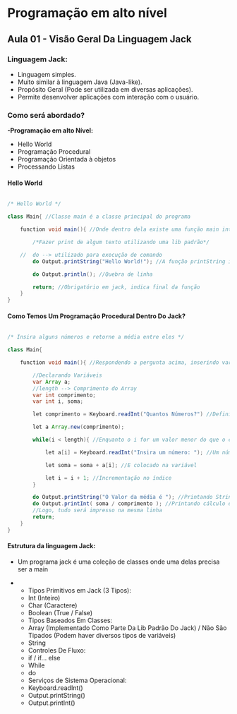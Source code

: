# Programação em alto nível

## Aula 01 - Visão Geral Da Linguagem Jack

### Linguagem Jack: 

- Linguagem simples.
- Muito similar à linguagem Java (Java-like).
- Propósito Geral (Pode ser utilizada em diversas aplicações).
- Permite desenvolver aplicações com interação com o usuário.

### Como será abordado?

<b> -Programação em alto Nível: </b>
- Hello World
- Programação Procedural
- Programação Orientada à objetos
- Processando Listas

#### Hello World

```java

/* Hello World */

class Main{ //Classe main é a classe principal do programa

    function void main(){ //Onde dentro dela existe uma função main interna

        /*Fazer print de algum texto utilizando uma lib padrão*/

    //  do --> utilizado para execução de comando
        do Output.printString("Hello World!"); //A função printString imprime a frase Hello World na tela.

        do Output.println(); //Quebra de linha

        return; //Obrigatório em jack, indica final da função
    }
}

```

#### Como Temos Um Programação Procedural Dentro Do Jack?

```java

/* Insira alguns números e retorne a média entre eles */

class Main{ 

    function void main(){ //Respondendo a pergunta acima, inserindo variáveis dentro da function main

        //Declarando Variáveis
        var Array a;
        //length --> Comprimento do Array
        var int comprimento;
        var int i, soma;

        let comprimento = Keyboard.readInt("Quantos Números?") //Definindo tamanho do array

        let a Array.new(comprimento);

        while(i < length){ //Enquanto o i for um valor menor do que o comprimento do array

            let a[i] = Keyboard.readInt("Insira um número: "); //Um número é inserido

            let soma = soma + a[i]; //E colocado na variável

            let i = i + 1; //Incrementação no índice
        }

        do Output.printString("O Valor da média é "); //Printando String
        do Output.printInt( soma / comprimento ); //Printando cálculo da média (Note que aqui não foi colocado o do Output.println();)
        //Logo, tudo será impresso na mesma linha
        return;
    }
}

```

#### Estrutura da linguagem Jack:

<ul>
    <li> <p> Um programa jack é uma coleção de classes onde uma delas precisa ser a main </p> </li>
    <li>
        <ul>
            <li>Tipos Primitivos em Jack (3 Tipos):</li>
            <li>Int (Inteiro) </li>
            <li>Char (Caractere) </li>
            <li>Boolean (True / False) </li>
        </ul>
        <ul>
            <li>Tipos Baseados Em Classes:</li>
            <li>Array (Implementado Como Parte Da Lib Padrão Do Jack) / Não São Tipados (Podem haver diversos tipos de variáveis)</li>
            <li>String</li>
        </ul>
         <ul>
            <li>Controles De Fluxo:</li>
            <li>if / if... else</li>
            <li>While</li>
            <li>do</li>
        </ul>
        <ul>
            <li>Serviços de Sistema Operacional:</li>
            <li>Keyboard.readInt()</li>
            <li>Output.printString()</li>
            <li>Output.printInt()</li>
        </ul>
    </li>
</ul>